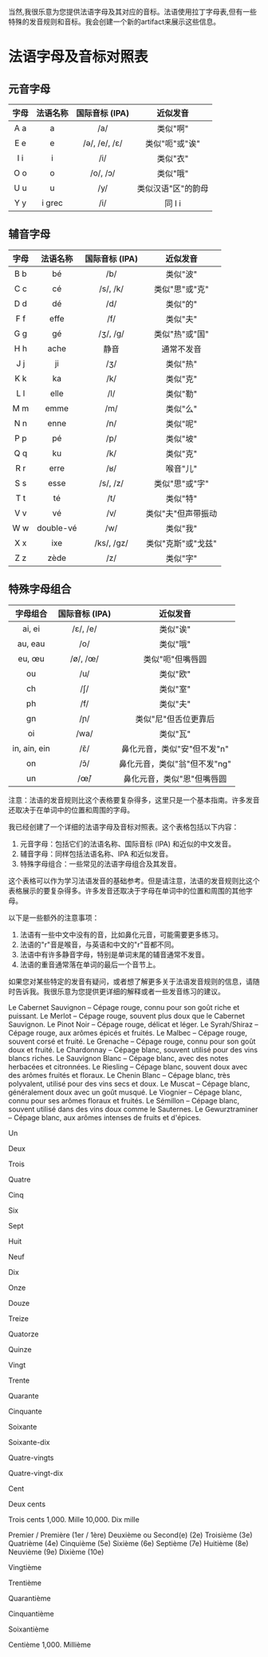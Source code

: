  当然,我很乐意为您提供法语字母及其对应的音标。法语使用拉丁字母表,但有一些特殊的发音规则和音标。我会创建一个新的artifact来展示这些信息。




# 法语字母及音标对照表

## 元音字母

| 字母 | 法语名称 | 国际音标 (IPA) | 近似发音 |
|:----:|:--------:|:--------------:|:--------:|
| A a | a | /a/ | 类似"啊" |
| E e | e | /ə/, /e/, /ɛ/ | 类似"呃"或"诶" |
| I i | i | /i/ | 类似"衣" |
| O o | o | /o/, /ɔ/ | 类似"哦" |
| U u | u | /y/ | 类似汉语"区"的韵母 |
| Y y | i grec | /i/ | 同 I i |

## 辅音字母

| 字母 | 法语名称 | 国际音标 (IPA) | 近似发音 |
|:----:|:--------:|:--------------:|:--------:|
| B b | bé | /b/ | 类似"波" |
| C c | cé | /s/, /k/ | 类似"思"或"克" |
| D d | dé | /d/ | 类似"的" |
| F f | effe | /f/ | 类似"夫" |
| G g | gé | /ʒ/, /g/ | 类似"热"或"国" |
| H h | ache | 静音 | 通常不发音 |
| J j | ji | /ʒ/ | 类似"热" |
| K k | ka | /k/ | 类似"克" |
| L l | elle | /l/ | 类似"勒" |
| M m | emme | /m/ | 类似"么" |
| N n | enne | /n/ | 类似"呢" |
| P p | pé | /p/ | 类似"坡" |
| Q q | ku | /k/ | 类似"克" |
| R r | erre | /ʁ/ | 喉音"儿" |
| S s | esse | /s/, /z/ | 类似"思"或"字" |
| T t | té | /t/ | 类似"特" |
| V v | vé | /v/ | 类似"夫"但声带振动 |
| W w | double-vé | /w/ | 类似"我" |
| X x | ixe | /ks/, /gz/ | 类似"克斯"或"戈兹" |
| Z z | zède | /z/ | 类似"字" |

## 特殊字母组合

| 字母组合 | 国际音标 (IPA) | 近似发音 |
|:--------:|:--------------:|:--------:|
| ai, ei | /ɛ/, /e/ | 类似"诶" |
| au, eau | /o/ | 类似"哦" |
| eu, œu | /ø/, /œ/ | 类似"呃"但嘴唇圆 |
| ou | /u/ | 类似"欧" |
| ch | /ʃ/ | 类似"室" |
| ph | /f/ | 类似"夫" |
| gn | /ɲ/ | 类似"尼"但舌位更靠后 |
| oi | /wa/ | 类似"瓦" |
| in, ain, ein | /ɛ̃/ | 鼻化元音，类似"安"但不发"n" |
| on | /ɔ̃/ | 鼻化元音，类似"翁"但不发"ng" |
| un | /œ̃/ | 鼻化元音，类似"恩"但嘴唇圆 |

注意：法语的发音规则比这个表格要复杂得多，这里只是一个基本指南。许多发音还取决于在单词中的位置和周围的字母。



我已经创建了一个详细的法语字母及音标对照表。这个表格包括以下内容：

1. 元音字母：包括它们的法语名称、国际音标 (IPA) 和近似的中文发音。
2. 辅音字母：同样包括法语名称、IPA 和近似发音。
3. 特殊字母组合：一些常见的法语字母组合及其发音。

这个表格可以作为学习法语发音的基础参考。但是请注意，法语的发音规则比这个表格展示的要复杂得多。许多发音还取决于字母在单词中的位置和周围的其他字母。

以下是一些额外的注意事项：

1. 法语有一些中文中没有的音，比如鼻化元音，可能需要更多练习。
2. 法语的"r"音是喉音，与英语和中文的"r"音都不同。
3. 法语中有许多静音字母，特别是单词末尾的辅音通常不发音。
4. 法语的重音通常落在单词的最后一个音节上。

如果您对某些特定的发音有疑问，或者想了解更多关于法语发音规则的信息，请随时告诉我。我很乐意为您提供更详细的解释或者一些发音练习的建议。

Le Cabernet Sauvignon – Cépage rouge, connu pour son goût riche et puissant.
Le Merlot – Cépage rouge, souvent plus doux que le Cabernet Sauvignon.
Le Pinot Noir – Cépage rouge, délicat et léger.
Le Syrah/Shiraz – Cépage rouge, aux arômes épicés et fruités.
Le Malbec – Cépage rouge, souvent corsé et fruité.
Le Grenache – Cépage rouge, connu pour son goût doux et fruité.
Le Chardonnay – Cépage blanc, souvent utilisé pour des vins blancs riches.
Le Sauvignon Blanc – Cépage blanc, avec des notes herbacées et citronnées.
Le Riesling – Cépage blanc, souvent doux avec des arômes fruités et floraux.
Le Chenin Blanc – Cépage blanc, très polyvalent, utilisé pour des vins secs et doux.
Le Muscat – Cépage blanc, généralement doux avec un goût musqué.
Le Viognier – Cépage blanc, connu pour ses arômes floraux et fruités.
Le Sémillon – Cépage blanc, souvent utilisé dans des vins doux comme le Sauternes.
Le Gewurztraminer – Cépage blanc, aux arômes intenses de fruits et d'épices.

Un

Deux

Trois

Quatre

Cinq

Six

Sept

Huit

Neuf

Dix

Onze

Douze

Treize

Quatorze

Quinze

Vingt

Trente

Quarante

Cinquante

Soixante

Soixante-dix

Quatre-vingts

Quatre-vingt-dix

Cent

Deux cents

Trois cents
1,000. Mille
10,000. Dix mille

Premier / Première (1er / 1ère)
Deuxième ou Second(e) (2e)
Troisième (3e)
Quatrième (4e)
Cinquième (5e)
Sixième (6e)
Septième (7e)
Huitième (8e)
Neuvième (9e)
Dixième (10e)

Vingtième

Trentième

Quarantième

Cinquantième

Soixantième

Centième
1,000. Millième